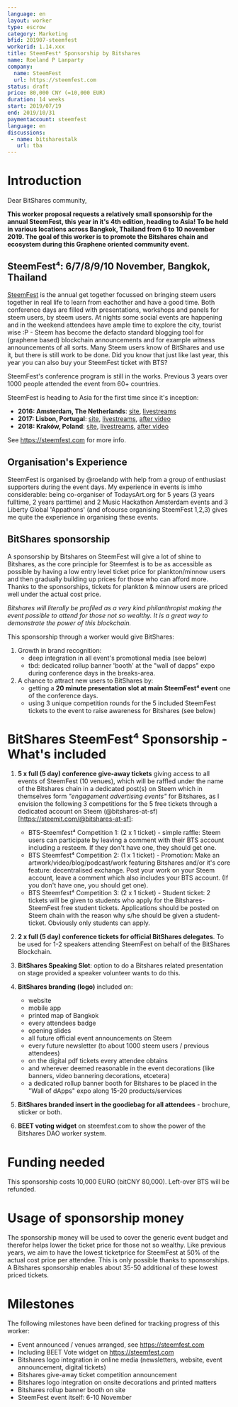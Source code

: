 ```yaml
---
language: en
layout: worker
type: escrow
category: Marketing
bfid: 201907-steemfest
workerid: 1.14.xxx
title: SteemFest⁴ Sponsorship by Bitshares
name: Roeland P Lanparty
company:
  name: SteemFest
  url: https://steemfest.com
status: draft
price: 80,000 CNY (=10,000 EUR)
duration: 14 weeks
start: 2019/07/19
end: 2019/10/31
paymentaccount: steemfest
language: en
discussions:
 - name: bitsharestalk
   url: tba
---
```


# Introduction

Dear BitShares community, 

**This worker proposal requests a relatively small sponsorship for the annual SteemFest, this year in it's 4th edition, heading to Asia! To be held in various locations across Bangkok, Thailand from 6 to 10 november 2019. The goal of this worker is to promote the Bitshares chain and ecosystem during this Graphene oriented community event.**

## SteemFest⁴: 6/7/8/9/10 November, Bangkok, Thailand
[SteemFest](https://steemfest.com) is the annual get together focussed
on bringing steem users together in real life to learn from eachother
and have a good time. Both conference days are filled with
presentations, workshops and panels for steem users, by steem users. At
nights some social events are happening and in the weekend attendees
have ample time to explore the city, tourist wise :P - Steem has
become the defacto standard blogging tool for (graphene based)
blockchain announcements and for example witness announcements of all
sorts. Many Steem users know of BitShares and use it, but there is still
work to be done. Did you know that just like last year, this year you can also buy your
SteemFest ticket with BTS? 

SteemFest's conference program is still in the works. Previous 3 years over 1000 people attended  the event from 60+ countries. 

SteemFest is heading to Asia for the first time since it's inception: 
- **2016: Amsterdam, The Netherlands**: [site](https://steemfest.com/2016), [livestreams](https://www.youtube.com/watch?v=11rr8RO2oj8&list=PLuFTH4WVRM7wL3LvkpydI-KJ0K52cHolP)
- **2017: Lisbon, Portugal**: [site](https://steemfest.com/2017), [livestreams](https://www.youtube.com/watch?v=Ukng066KRH8&list=PLuFTH4WVRM7zSHdEUtu2Lo_QXzzOgptj7), [after video](https://www.youtube.com/watch?v=wz7rWNoBvJs)
- **2018: Kraków, Poland**: [site](https://steemfest.com/2018), [livestreams](https://www.youtube.com/watch?v=Ei7FPtYoWac&list=PLuFTH4WVRM7z7HhyDjG0P6EXNkRjuB6Gx), [after video](https://www.youtube.com/watch?v=1pBifgRwZyQ)

See https://steemfest.com for more info. 

## Organisation's Experience
SteemFest is organised by @roelandp with help from a group of enthusiast supporters during the event days. My experience in events is imho considerable: being co-organiser of TodaysArt.org for 5 years (3 years fulltime, 2 years parttime) and 2 Music Hackathon Amsterdam events and 3 Liberty Global 'Appathons' (and ofcourse organising SteemFest 1,2,3) gives me quite the experience in organising these events.

## BitShares sponsorship
A sponsorship by Bitshares on SteemFest will give a lot of shine to Bitshares, as the core principle for Steemfest is to be as accessible as possible by having a low entry level ticket price for plankton/minnow users and then gradually building up prices for those who can afford more. Thanks to the sponsorships, tickets for plankton & minnow users are priced well under the actual cost price. 

_Bitshares will literally be profiled as a very kind philanthropist making the event possible to attend for those not so wealthy. It is a great way to demonstrate the power of this blockchain._

This sponsorship through a worker would give BitShares: 
1. Growth in brand recognition:
   - deep integration in all event's promotional media (see below)
   - tbd: dedicated rollup banner 'booth' at the "wall of dapps" expo during conference days in the breaks-area.
2. A chance to attract new users to BitShares by:
   - getting a **20 minute presentation slot at main SteemFest⁴ event**  one of the conference days.
   - using 3 unique competition rounds for the 5 included SteemFest tickets to the event to raise awareness for Bitshares (see below)

# BitShares SteemFest⁴ Sponsorship - What's included

1. **5 x full (5 day) conference give-away tickets** giving access to all events of SteemFest (10 venues), which will be raffled under the name of the Bitshares chain in a dedicated post(s) on Steem which in themselves form  _"engagement advertising events"_ for Bitshares, as I envision the following 3 competitions for the 5 free tickets through a dedicated account on Steem (@bitshares-at-sf)[https://steemit.com/@bitshares-at-sf]:
   - BTS-Steemfest⁴ Competition 1: (2 x 1 ticket) - simple raffle: Steem users can participate by leaving a comment with their BTS account including a resteem. If they don't have one, they should get one. 
   - BTS Steemfest⁴ Competition 2: (1 x 1 ticket) - Promotion: Make an artwork/video/blog/podcast/work featuring Bitshares and/or it's core feature: decentralised exchange. Post your work on your Steem account, leave a comment which also includes your BTS account. (If you don't have one, you should get one).
   - BTS Steemfest⁴ Competition 3: (2 x 1 ticket) - Student ticket: 2 tickets will be given to students who apply for the Bitshares-SteemFest free student tickets. Applications should be posted on Steem chain with the reason why s/he should be given a student-ticket. Obviously only  students can apply. 

2. **2 x full (5 day) conference tickets for official BitShares delegates**. To be used for 1-2 speakers attending SteemFest on behalf of the BitShares Blockchain. 

3. **BitShares Speaking Slot**: option to do a Bitshares related presentation on stage provided a speaker volunteer wants to do this.

4. **BitShares branding (logo)** included on: 
   - website 
   - mobile app 
   - printed map of Bangkok
   - every attendees badge
   - opening slides 
   - all future official event announcements on Steem
   - every future newsletter (to about 1000 steem users / previous attendees)
   - on the digital pdf tickets every attendee obtains
   - and wherever deemed reasonable in the event decorations (like banners, video bannering decorations, etcetera)
   - a dedicated rollup banner booth for Bitshares to be placed in the "Wall of dApps" expo along 15-20 products/services

5. **BitShares branded insert in the goodiebag for all attendees** - brochure, sticker or both.  
   
6. **BEET voting widget** on steemfest.com to show the power of the Bitshares DAO worker system.

# Funding needed

This sponsorship costs 10,000 EURO (bitCNY 80,000). Left-over BTS will be refunded. 

# Usage of sponsorship money

The sponsorship money will be used to cover the generic event budget and therefor helps lower the ticket price for those not so wealthy. Like previous years, we aim to have the lowest ticketprice for SteemFest at 50% of the actual cost price per attendee. This is only possible thanks to sponsorships. A Bitshares sponsorship enables about 35-50 additional of these lowest priced tickets. 

# Milestones

The following milestones have been defined for tracking progress of this worker: 
- Event announced / venues arranged, see https://steemfest.com
- Including BEET Vote widget on https://steemfest.com 
- Bitshares logo integration in online media (newsletters, website, event announcement, digital tickets)
- Bitshares give-away ticket competition announcement 
- Bitshares logo integration on onsite decorations and printed matters
- Bitshares rollup banner booth on site
- SteemFest event itself: 6-10 November

